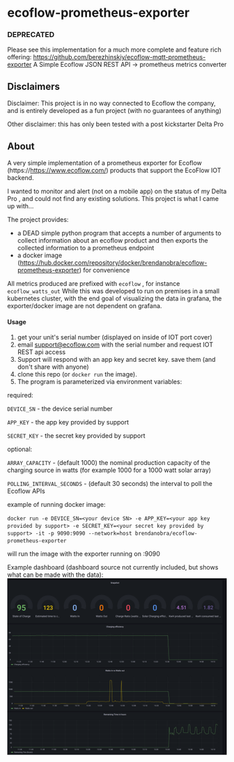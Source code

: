 # ecoflow-prometheus-exporter
### DEPRECATED
Please see this implementation for a much more complete and feature rich offering:
https://github.com/berezhinskiy/ecoflow-mqtt-prometheus-exporter
A Simple Ecoflow JSON REST API -> prometheus metrics converter

## Disclaimers

Disclaimer: This project is in no way connected to Ecoflow the company, and is entirely developed as a fun project (with no guarantees of anything)

Other disclaimer: this has only been tested with a post kickstarter Delta Pro
## About
A very simple implementation of a prometheus exporter for Ecoflow (https://https://www.ecoflow.com/) products that support the EcoFlow IOT backend.

I wanted to monitor and alert (not on a mobile app) on the status of my Delta Pro , and could not find any existing solutions.  This project is what I came up with...

The project provides:
- a DEAD simple python program that accepts a number of arguments to collect information about an ecoflow product and then exports the collected information to 
a prometheus endpoint
- a docker image (https://hub.docker.com/repository/docker/brendanobra/ecoflow-prometheus-exporter) for convenience 

All metrics produced are prefixed with `ecoflow` , for instance `ecoflow_watts_out`
While this was developed to run on premises in a small kubernetes cluster, with the end goal of visualizing the data in grafana, the exporter/docker image are not
dependent on grafana.
#### Usage
1) get your unit's serial number (displayed on inside of IOT port cover)
2) email support@ecoflow.com with the serial number and request IOT REST api access
3) Support will respond with an app key and secret key. save them (and don't share with anyone)
4) clone this repo (or `docker run` the image). 
5) The program is parameterized via environment variables:

required:

`DEVICE_SN` - the device serial number

`APP_KEY` - the app key provided by support

`SECRET_KEY` - the secret key provided by support

optional:

`ARRAY_CAPACITY` - (default 1000) the nominal production capacity of the charging source in watts (for example 1000 for a 1000 watt solar array)

`POLLING_INTERVAL_SECONDS` - (default 30 seconds) the interval to poll the Ecoflow APIs

example of running docker image: 

`docker run -e DEVICE_SN=<your device SN> -e APP_KEY=<your app key provided by support> -e SECRET_KEY=<your secret key provided by support> -it -p 9090:9090 --network=host brendanobra/ecoflow-prometheus-exporter`

will run the image with the exporter running on <your computers ip address>:9090

Example dashboard (dashboard source not currently included, but shows what can be made with the data):
![](ecoflow_dash.png?raw=true)
